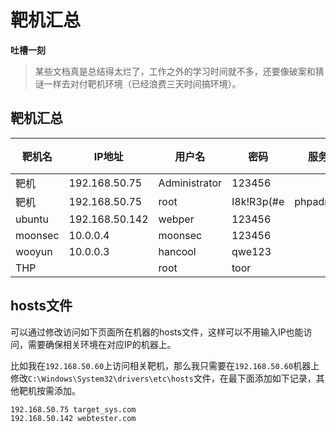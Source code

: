 # 靶机汇总

**吐槽一刻**

> 某些文档真是总结得太烂了，工作之外的学习时间就不多，还要像破案和猜谜一样去对付靶机环境（已经浪费三天时间搞环境）。



## 靶机汇总

| 靶机名  | IP地址         | 用户名        | 密码       | 服务     | 端口 |
| ------- | -------------- | ------------- | ---------- | -------- | ---- |
| 靶机    | 192.168.50.75  | Administrator | 123456     |          |      |
| 靶机    | 192.168.50.75  | root          | I8k!R3p(#e | phpadmin | 999  |
| ubuntu  | 192.168.50.142 | webper        | 123456     |          |      |
| moonsec | 10.0.0.4       | moonsec       | 123456     |          |      |
| wooyun  | 10.0.0.3       | hancool       | qwe123     |          |      |
| THP     |                | root          | toor       |          |      |



## hosts文件

可以通过修改访问如下页面所在机器的hosts文件，这样可以不用输入IP也能访问，需要确保相关环境在对应IP的机器上。

比如我在`192.168.50.60`上访问相关靶机，那么我只需要在`192.168.50.60`机器上修改`C:\Windows\System32\drivers\etc\hosts`文件，在最下面添加如下记录，其他靶机按需添加。

```
192.168.50.75 target_sys.com
192.168.50.142 webtester.com
```

